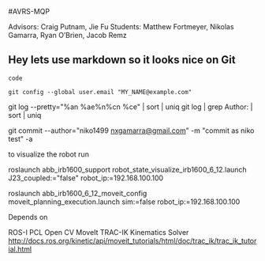 #AVRS-MQP

Advisors: Craig Putnam, Jie Fu
Students: Matthew Fortmeyer, Nikolas Gamarra, Ryan O’Brien, Jacob Remz


## Hey lets use markdown so it looks nice on Git

```
code
```

```
git config --global user.email "MY_NAME@example.com"
```

git log --pretty="%an %ae%n%cn %ce" | sort | uniq
git log | grep Author: | sort | uniq


git commit --author="niko1499 <nxgamarra@gmail.com>" -m "commit as niko test" -a


to visualize the robot run

roslaunch abb_irb1600_support robot_state_visualize_irb1600_6_12.launch J23_coupled:="false" robot_ip:=192.168.100.100 

roslaunch abb_irb1600_6_12_moveit_config moveit_planning_execution.launch sim:=false robot_ip:=192.168.100.100



Depends on

ROS-I
PCL
Open CV
MoveIt
TRAC-IK Kinematics Solver
http://docs.ros.org/kinetic/api/moveit_tutorials/html/doc/trac_ik/trac_ik_tutorial.html





